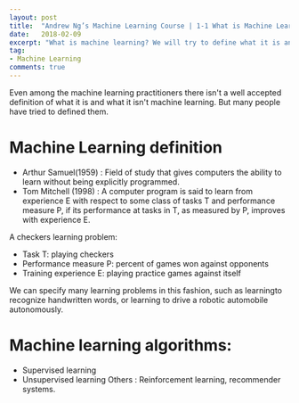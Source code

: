 ```yaml
---
layout: post
title:  "Andrew Ng’s Machine Learning Course | 1-1 What is Machine Learning"
date:   2018-02-09
excerpt: "What is machine learning? We will try to define what it is and also try to give you a sense of when you want to use machine learning. "
tag:
- Machine Learning 
comments: true
---
```


Even among the machine learning practitioners there isn't a well accepted definition of what it is and what it isn't machine learning. But many people have tried to defined them.

# Machine Learning definition
* Arthur Samuel(1959) : Field of study that gives computers the ability to learn without being explicitly programmed.
* Tom Mitchell (1998) : A computer program is said to learn from experience E with respect to some class of tasks T and performance measure P, if its performance at tasks in T, as measured by P, improves with experience E.  

A checkers learning problem: 
* Task T: playing checkers
* Performance measure P: percent of games won against opponents 
* Training experience E: playing practice games against itself
  
We can specify many learning problems in this fashion, such as learningto recognize handwritten words, or learning to drive a robotic automobile autonomously.


# Machine learning algorithms:
* Supervised learning
* Unsupervised learning
Others : Reinforcement learning, recommender systems.
